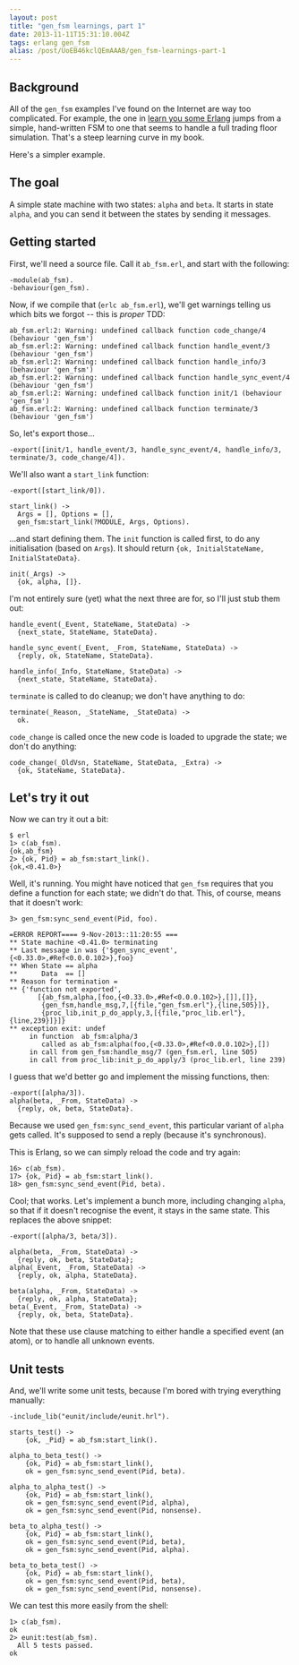 ```yaml
---
layout: post
title: "gen_fsm learnings, part 1"
date: 2013-11-11T15:31:10.004Z
tags: erlang gen_fsm
alias: /post/UoEB46kclQEmAAAB/gen_fsm-learnings-part-1
---
```


## Background

All of the `gen_fsm` examples I've found on the Internet are way too
complicated. For example, the one in [learn you some
Erlang](http://learnyousomeerlang.com/finite-state-machines) jumps from a
simple, hand-written FSM to one that seems to handle a full trading floor
simulation. That's a steep learning curve in my book.

Here's a simpler example.

## The goal

A simple state machine with two states: `alpha` and `beta`. It starts in state `alpha`,
and you can send it between the states by sending it messages.

## Getting started

First, we'll need a source file. Call it `ab_fsm.erl`, and start with the
following:

    -module(ab_fsm).
    -behaviour(gen_fsm).

Now, if we compile that (`erlc ab_fsm.erl`), we'll get warnings telling us which bits we forgot
-- this is *proper* TDD:

    ab_fsm.erl:2: Warning: undefined callback function code_change/4 (behaviour 'gen_fsm')
    ab_fsm.erl:2: Warning: undefined callback function handle_event/3 (behaviour 'gen_fsm')
    ab_fsm.erl:2: Warning: undefined callback function handle_info/3 (behaviour 'gen_fsm')
    ab_fsm.erl:2: Warning: undefined callback function handle_sync_event/4 (behaviour 'gen_fsm')
    ab_fsm.erl:2: Warning: undefined callback function init/1 (behaviour 'gen_fsm')
    ab_fsm.erl:2: Warning: undefined callback function terminate/3 (behaviour 'gen_fsm')

So, let's export those...

    -export([init/1, handle_event/3, handle_sync_event/4, handle_info/3, terminate/3, code_change/4]).

We'll also want a `start_link` function:

    -export([start_link/0]).

    start_link() ->
      Args = [], Options = [],
      gen_fsm:start_link(?MODULE, Args, Options).

...and start defining them. The `init` function is called first, to do any
initialisation (based on `Args`). It should return `{ok, InitialStateName,
InitialStateData}`.

    init(_Args) ->
      {ok, alpha, []}.

I'm not entirely sure (yet) what the next three are for, so I'll just stub them out:

    handle_event(_Event, StateName, StateData) ->
      {next_state, StateName, StateData}.

    handle_sync_event(_Event, _From, StateName, StateData) ->
      {reply, ok, StateName, StateData}.

    handle_info(_Info, StateName, StateData) ->
      {next_state, StateName, StateData}.

`terminate` is called to do cleanup; we don't have anything to do:

    terminate(_Reason, _StateName, _StateData) ->
      ok.

`code_change` is called once the new code is loaded to upgrade the state; we don't do anything:

    code_change(_OldVsn, StateName, StateData, _Extra) ->
      {ok, StateName, StateData}.

## Let's try it out

Now we can try it out a bit:

    $ erl
    1> c(ab_fsm).
    {ok,ab_fsm}
    2> {ok, Pid} = ab_fsm:start_link().
    {ok,<0.41.0>}

Well, it's running. You might have noticed that `gen_fsm` requires that you
define a function for each state; we didn't do that. This, of course, means that
it doesn't work:

    3> gen_fsm:sync_send_event(Pid, foo).

    =ERROR REPORT==== 9-Nov-2013::11:20:55 ===
    ** State machine <0.41.0> terminating 
    ** Last message in was {'$gen_sync_event',{<0.33.0>,#Ref<0.0.0.102>},foo}
    ** When State == alpha
    **      Data  == []
    ** Reason for termination = 
    ** {'function not exported',
           [{ab_fsm,alpha,[foo,{<0.33.0>,#Ref<0.0.0.102>},[]],[]},
            {gen_fsm,handle_msg,7,[{file,"gen_fsm.erl"},{line,505}]},
            {proc_lib,init_p_do_apply,3,[{file,"proc_lib.erl"},{line,239}]}]}
    ** exception exit: undef
         in function  ab_fsm:alpha/3
            called as ab_fsm:alpha(foo,{<0.33.0>,#Ref<0.0.0.102>},[])
         in call from gen_fsm:handle_msg/7 (gen_fsm.erl, line 505)
         in call from proc_lib:init_p_do_apply/3 (proc_lib.erl, line 239)

I guess that we'd better go and implement the missing functions, then:

    -export([alpha/3]).
    alpha(beta, _From, StateData) ->
      {reply, ok, beta, StateData}.

Because we used `gen_fsm:sync_send_event`, this particular variant of `alpha`
gets called. It's supposed to send a reply (because it's synchronous).

This is Erlang, so we can simply reload the code and try again:

    16> c(ab_fsm).
    17> {ok, Pid} = ab_fsm:start_link().
    18> gen_fsm:sync_send_event(Pid, beta).

Cool; that works. Let's implement a bunch more, including changing `alpha`, so
that if it doesn't recognise the event, it stays in the same state. This
replaces the above snippet:

    -export([alpha/3, beta/3]).

    alpha(beta, _From, StateData) ->
      {reply, ok, beta, StateData};
    alpha(_Event, _From, StateData) ->
      {reply, ok, alpha, StateData}.

    beta(alpha, _From, StateData) ->
      {reply, ok, alpha, StateData};
    beta(_Event, _From, StateData) ->
      {reply, ok, beta, StateData}.

Note that these use clause matching to either handle a specified event (an
atom), or to handle all unknown events.

## Unit tests

And, we'll write some unit tests, because I'm bored with trying everything
manually:

    -include_lib("eunit/include/eunit.hrl").

    starts_test() ->
        {ok, _Pid} = ab_fsm:start_link().

    alpha_to_beta_test() ->
        {ok, Pid} = ab_fsm:start_link(),
        ok = gen_fsm:sync_send_event(Pid, beta).

    alpha_to_alpha_test() ->
        {ok, Pid} = ab_fsm:start_link(),
        ok = gen_fsm:sync_send_event(Pid, alpha),
        ok = gen_fsm:sync_send_event(Pid, nonsense).

    beta_to_alpha_test() ->
        {ok, Pid} = ab_fsm:start_link(),
        ok = gen_fsm:sync_send_event(Pid, beta),
        ok = gen_fsm:sync_send_event(Pid, alpha).

    beta_to_beta_test() ->
        {ok, Pid} = ab_fsm:start_link(),
        ok = gen_fsm:sync_send_event(Pid, beta),
        ok = gen_fsm:sync_send_event(Pid, nonsense).

We can test this more easily from the shell:

    1> c(ab_fsm).
    ok
    2> eunit:test(ab_fsm).
      All 5 tests passed.
    ok
